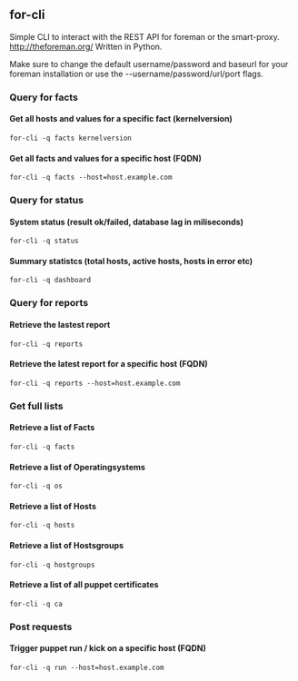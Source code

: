 ## for-cli

Simple CLI to interact with the REST API for foreman or the smart-proxy. http://theforeman.org/
Written in Python.

Make sure to change the default username/password and baseurl for your foreman installation
or use the --username/password/url/port flags.

### Query for facts

#### Get all hosts and values for a specific fact (kernelversion)

    for-cli -q facts kernelversion

#### Get all facts and values for a specific host (FQDN)

    for-cli -q facts --host=host.example.com

### Query for status

#### System status (result ok/failed, database lag in miliseconds)

    for-cli -q status

#### Summary statistcs (total hosts, active hosts, hosts in error etc)

    for-cli -q dashboard

### Query for reports

#### Retrieve the lastest report

    for-cli -q reports

#### Retrieve the latest report for a specific host (FQDN)

    for-cli -q reports --host=host.example.com

### Get full lists

#### Retrieve a list of Facts

    for-cli -q facts

#### Retrieve a list of Operatingsystems

    for-cli -q os

#### Retrieve a list of Hosts

    for-cli -q hosts

#### Retrieve a list of Hostsgroups

    for-cli -q hostgroups

#### Retrieve a list of all puppet certificates 

    for-cli -q ca

### Post requests

#### Trigger puppet run / kick on a specific host (FQDN)

    for-cli -q run --host=host.example.com	
